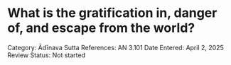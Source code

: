 # What is the gratification in, danger of, and escape from the world?

Category: Ādīnava
Sutta References: AN 3.101
Date Entered: April 2, 2025
Review Status: Not started